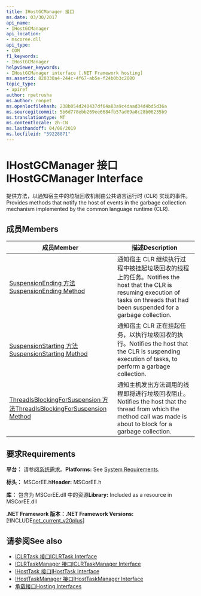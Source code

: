```yaml
---
title: IHostGCManager 接口
ms.date: 03/30/2017
api_name:
- IHostGCManager
api_location:
- mscoree.dll
api_type:
- COM
f1_keywords:
- IHostGCManager
helpviewer_keywords:
- IHostGCManager interface [.NET Framework hosting]
ms.assetid: 820330a4-244c-4f67-ab5e-f24b0b3c2080
topic_type:
- apiref
author: rpetrusha
ms.author: ronpet
ms.openlocfilehash: 238b054d240437df64a83a9c4daad34d4bd5d36a
ms.sourcegitcommit: 5b6d778ebb269ee6684fb57ad69a8c28b06235b9
ms.translationtype: MT
ms.contentlocale: zh-CN
ms.lasthandoff: 04/08/2019
ms.locfileid: "59228871"
---
```

# <a name="ihostgcmanager-interface"></a><span data-ttu-id="d1fe3-102">IHostGCManager 接口</span><span class="sxs-lookup"><span data-stu-id="d1fe3-102">IHostGCManager Interface</span></span>
<span data-ttu-id="d1fe3-103">提供方法，以通知宿主中的垃圾回收机制由公共语言运行时 (CLR) 实现的事件。</span><span class="sxs-lookup"><span data-stu-id="d1fe3-103">Provides methods that notify the host of events in the garbage collection mechanism implemented by the common language runtime (CLR).</span></span>  
  
## <a name="members"></a><span data-ttu-id="d1fe3-104">成员</span><span class="sxs-lookup"><span data-stu-id="d1fe3-104">Members</span></span>  
  
|<span data-ttu-id="d1fe3-105">成员</span><span class="sxs-lookup"><span data-stu-id="d1fe3-105">Member</span></span>|<span data-ttu-id="d1fe3-106">描述</span><span class="sxs-lookup"><span data-stu-id="d1fe3-106">Description</span></span>|  
|------------|-----------------|  
|[<span data-ttu-id="d1fe3-107">SuspensionEnding 方法</span><span class="sxs-lookup"><span data-stu-id="d1fe3-107">SuspensionEnding Method</span></span>](../../../../docs/framework/unmanaged-api/hosting/ihostgcmanager-suspensionending-method.md)|<span data-ttu-id="d1fe3-108">通知宿主 CLR 继续执行过程中被挂起垃圾回收的线程上的任务。</span><span class="sxs-lookup"><span data-stu-id="d1fe3-108">Notifies the host that the CLR is resuming execution of tasks on threads that had been suspended for a garbage collection.</span></span>|  
|[<span data-ttu-id="d1fe3-109">SuspensionStarting 方法</span><span class="sxs-lookup"><span data-stu-id="d1fe3-109">SuspensionStarting Method</span></span>](../../../../docs/framework/unmanaged-api/hosting/ihostgcmanager-suspensionstarting-method.md)|<span data-ttu-id="d1fe3-110">通知宿主 CLR 正在挂起任务，以执行垃圾回收的执行。</span><span class="sxs-lookup"><span data-stu-id="d1fe3-110">Notifies the host that the CLR is suspending execution of tasks, to perform a garbage collection.</span></span>|  
|[<span data-ttu-id="d1fe3-111">ThreadIsBlockingForSuspension 方法</span><span class="sxs-lookup"><span data-stu-id="d1fe3-111">ThreadIsBlockingForSuspension Method</span></span>](../../../../docs/framework/unmanaged-api/hosting/ihostgcmanager-threadisblockingforsuspension-method.md)|<span data-ttu-id="d1fe3-112">通知主机发出方法调用的线程即将进行垃圾回收阻止。</span><span class="sxs-lookup"><span data-stu-id="d1fe3-112">Notifies the host that the thread from which the method call was made is about to block for a garbage collection.</span></span>|  
  
## <a name="requirements"></a><span data-ttu-id="d1fe3-113">要求</span><span class="sxs-lookup"><span data-stu-id="d1fe3-113">Requirements</span></span>  
 <span data-ttu-id="d1fe3-114">**平台：** 请参阅[系统需求](../../../../docs/framework/get-started/system-requirements.md)。</span><span class="sxs-lookup"><span data-stu-id="d1fe3-114">**Platforms:** See [System Requirements](../../../../docs/framework/get-started/system-requirements.md).</span></span>  
  
 <span data-ttu-id="d1fe3-115">**标头：** MSCorEE.h</span><span class="sxs-lookup"><span data-stu-id="d1fe3-115">**Header:** MSCorEE.h</span></span>  
  
 <span data-ttu-id="d1fe3-116">**库：** 包含为 MSCorEE.dll 中的资源</span><span class="sxs-lookup"><span data-stu-id="d1fe3-116">**Library:** Included as a resource in MSCorEE.dll</span></span>  
  
 **<span data-ttu-id="d1fe3-117">.NET Framework 版本：</span><span class="sxs-lookup"><span data-stu-id="d1fe3-117">.NET Framework Versions:</span></span>** [!INCLUDE[net_current_v20plus](../../../../includes/net-current-v20plus-md.md)]  
  
## <a name="see-also"></a><span data-ttu-id="d1fe3-118">请参阅</span><span class="sxs-lookup"><span data-stu-id="d1fe3-118">See also</span></span>

- [<span data-ttu-id="d1fe3-119">ICLRTask 接口</span><span class="sxs-lookup"><span data-stu-id="d1fe3-119">ICLRTask Interface</span></span>](../../../../docs/framework/unmanaged-api/hosting/iclrtask-interface.md)
- [<span data-ttu-id="d1fe3-120">ICLRTaskManager 接口</span><span class="sxs-lookup"><span data-stu-id="d1fe3-120">ICLRTaskManager Interface</span></span>](../../../../docs/framework/unmanaged-api/hosting/iclrtaskmanager-interface.md)
- [<span data-ttu-id="d1fe3-121">IHostTask 接口</span><span class="sxs-lookup"><span data-stu-id="d1fe3-121">IHostTask Interface</span></span>](../../../../docs/framework/unmanaged-api/hosting/ihosttask-interface.md)
- [<span data-ttu-id="d1fe3-122">IHostTaskManager 接口</span><span class="sxs-lookup"><span data-stu-id="d1fe3-122">IHostTaskManager Interface</span></span>](../../../../docs/framework/unmanaged-api/hosting/ihosttaskmanager-interface.md)
- [<span data-ttu-id="d1fe3-123">承载接口</span><span class="sxs-lookup"><span data-stu-id="d1fe3-123">Hosting Interfaces</span></span>](../../../../docs/framework/unmanaged-api/hosting/hosting-interfaces.md)
